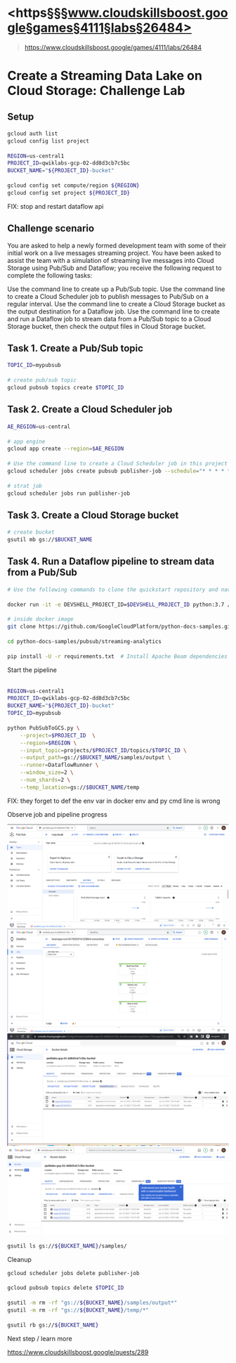 # <https§§§www.cloudskillsboost.google§games§4111§labs§26484>
> <https://www.cloudskillsboost.google/games/4111/labs/26484>

# Create a Streaming Data Lake on Cloud Storage: Challenge Lab


## Setup

```bash
gcloud auth list
gcloud config list project

REGION=us-central1
PROJECT_ID=qwiklabs-gcp-02-dd8d3cb7c5bc
BUCKET_NAME="${PROJECT_ID}-bucket"

gcloud config set compute/region ${REGION}
gcloud config set project ${PROJECT_ID}
```

FIX: stop and restart dataflow api

## Challenge scenario

You are asked to help a newly formed development team with some of their initial work on a live messages streaming project. You have been asked to assist the team with a simulation of streaming live messages into Cloud Storage using Pub/Sub and Dataflow; you receive the following request to complete the following tasks:

Use the command line to create up a Pub/Sub topic.
Use the command line to create a Cloud Scheduler job to publish messages to Pub/Sub on a regular interval.
Use the command line to create a Cloud Storage bucket as the output destination for a Dataflow job.
Use the command line to create and run a Dataflow job to stream data from a Pub/Sub topic to a Cloud Storage bucket, then check the output files in Cloud Storage bucket.

## Task 1. Create a Pub/Sub topic

```bash
TOPIC_ID=mypubsub

# create pub/sub topic
gcloud pubsub topics create $TOPIC_ID
```

## Task 2. Create a Cloud Scheduler job

```bash
AE_REGION=us-central

# app engine
gcloud app create --region=$AE_REGION

# Use the command line to create a Cloud Scheduler job in this project to publish messages at one-minute intervals to the Pub/Sub topic in task 1. Message body: 
gcloud scheduler jobs create pubsub publisher-job --schedule="* * * * *" --topic=$TOPIC_ID --message-body="Hello!"

# strat job
gcloud scheduler jobs run publisher-job
```
## Task 3. Create a Cloud Storage bucket

```bash
# create bucket
gsutil mb gs://$BUCKET_NAME
```


## Task 4. Run a Dataflow pipeline to stream data from a Pub/Sub 

 

```bash
# Use the following commands to clone the quickstart repository and navigate to the sample code directory:

docker run -it -e DEVSHELL_PROJECT_ID=$DEVSHELL_PROJECT_ID python:3.7 /bin/bash

# inside docker image
git clone https://github.com/GoogleCloudPlatform/python-docs-samples.git

cd python-docs-samples/pubsub/streaming-analytics

pip install -U -r requirements.txt  # Install Apache Beam dependencies

```

Start the pipeline

```bash

REGION=us-central1
PROJECT_ID=qwiklabs-gcp-02-dd8d3cb7c5bc
BUCKET_NAME="${PROJECT_ID}-bucket"
TOPIC_ID=mypubsub

python PubSubToGCS.py \
    --project=$PROJECT_ID  \
    --region=$REGION \
    --input_topic=projects/$PROJECT_ID/topics/$TOPIC_ID \
    --output_path=gs://$BUCKET_NAME/samples/output \
    --runner=DataflowRunner \
    --window_size=2 \
    --num_shards=2 \
    --temp_location=gs://$BUCKET_NAME/temp
```
FIX: they forget to def the env var in docker env and py cmd line is wrong

Observe job and pipeline progress

![](1686807238393.png)
![](1686807263651.png)
![](1686807279610.png)
![](1686807301472.png)

```bash
gsutil ls gs://${BUCKET_NAME}/samples/
```

Cleanup
```bash
gcloud scheduler jobs delete publisher-job

gcloud pubsub topics delete $TOPIC_ID

gsutil -m rm -rf "gs://${BUCKET_NAME}/samples/output*"
gsutil -m rm -rf "gs://${BUCKET_NAME}/temp/*"

gsutil rb gs://${BUCKET_NAME}
```

Next step / learn more

https://www.cloudskillsboost.google/quests/289